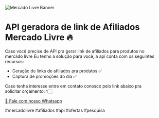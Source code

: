 ![Mercado Livre Banner](https://www.google.com/url?sa=i&url=https%3A%2F%2Fwww.tecmundo.com.br%2Fmercado%2F401868-como-ser-afiliado-do-mercado-livre.htm&psig=AOvVaw1XqUMX4SH0D5t2GQ-ffh7g&ust=1742572534737000&source=images&cd=vfe&opi=89978449&ved=0CBUQjRxqFwoTCICmiv2CmYwDFQAAAAAdAAAAABAE)

# API geradora de link de Afiliados Mercado Livre 🔥

Caso você precise de API pra gerar link de afiliados para produtos no mercado livre
Eu tenho a solução para você, a api conta com os seguintes recursos:

- Geração de links de afiliados pra produtos ✅
- Captura de promoções do dia ✅

Caso tenha interesse entre em contato conosco pelo link abaixo pra solicitar orçamento: 👇🏻

[📲 Fale com nosso Whatsapp](https://bit.ly/ml-api-afiliados)

#mercadolivre #afiliados #api #ofertas #pesquisa 
